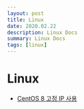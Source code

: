 ```yaml
---
layout: post
title: Linux
date: 2020.02.22
description: Linux Docs
summary: Linux Docs
tags: [linux]
---
```


# Linux
* [CentOS 8 고정 IP 사용](/linux/centos/centos_2020_02_22.html)
